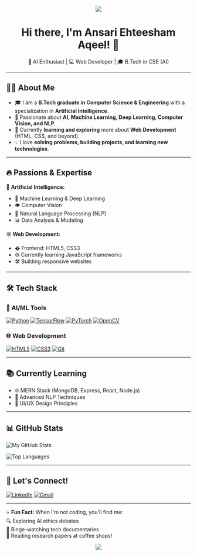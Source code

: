 <p align='center'>
<img src="https://capsule-render.vercel.app/api?type=waving&color=gradient&height=150&section=header&text=Hey%20Everyone&fontSize=70" style="max-width: 100%;"/>
</p>

<h1 align="center">Hi there, I'm Ansari Ehteesham Aqeel! 👋</h1>
<p align="center">
  🚀 AI Enthusiast | 💻 Web Developer | 🎓 B.Tech in CSE (AI)  
</p>

---

## 🙋‍♂️ About Me
- 🎓 I am a **B.Tech graduate in Computer Science & Engineering** with a specialization in **Artificial Intelligence**.
- 🤖 Passionate about **AI, Machine Learning, Deep Learning, Computer Vision, and NLP**.
- 🌱 Currently **learning and exploring** more about **Web Development** (HTML, CSS, and beyond).
- 💡 I love **solving problems, building projects, and learning new technologies**.

---

## 🔥 **Passions & Expertise**
🧠 **Artificial Intelligence:**
- 🤖 Machine Learning & Deep Learning
- 👁️ Computer Vision
- 📝 Natural Language Processing (NLP)
- 📊 Data Analysis & Modeling

🕸️ **Web Development:**
- � Frontend: HTML5, CSS3
- ⚙️ Currently learning JavaScript frameworks
- 🛠️ Building responsive websites

---

## 🛠️ **Tech Stack**

### 🤖 AI/ML Tools
[![Python](https://img.shields.io/badge/Python-3776AB?style=for-the-badge&logo=python&logoColor=white)]()
[![TensorFlow](https://img.shields.io/badge/TensorFlow-FF6F00?style=for-the-badge&logo=tensorflow&logoColor=white)]()
[![PyTorch](https://img.shields.io/badge/PyTorch-EE4C2C?style=for-the-badge&logo=pytorch&logoColor=white)]()
[![OpenCV](https://img.shields.io/badge/OpenCV-5C3EE8?style=for-the-badge&logo=opencv&logoColor=white)]()

### 🌐 Web Development
[![HTML5](https://img.shields.io/badge/HTML5-E34F26?style=for-the-badge&logo=html5&logoColor=white)]()
[![CSS3](https://img.shields.io/badge/CSS3-1572B6?style=for-the-badge&logo=css3&logoColor=white)]()
[![Git](https://img.shields.io/badge/Git-F05032?style=for-the-badge&logo=git&logoColor=white)]()

---

## 📚 **Currently Learning**
- 🌐 MERN Stack (MongoDB, Express, React, Node.js)
- 🧠 Advanced NLP Techniques
- 🎨 UI/UX Design Principles

---

## 📊 **GitHub Stats**

![My GitHub Stats](https://github-readme-stats.vercel.app/api?username=ansari-ehteesham&show_icons=true&theme=radical)

![Top Languages](https://github-readme-stats.vercel.app/api/top-langs/?username=ansari-ehteesham&layout=compact&theme=nightowl)

---

## 🤝 **Let's Connect!**

[![LinkedIn](https://img.shields.io/badge/LinkedIn-Ansari_Ehteesham_Aqeel-0077B5?style=for-the-badge&logo=linkedin&logoColor=white)](www.linkedin.com/in/ansari-ehteesham-aqeel)
[![Gmail](https://img.shields.io/badge/Gmail-ehteeshamansari@gmail.com-D14836?style=for-the-badge&logo=gmail&logoColor=white)](mailto:an.ehteesham@gmail.com)

---

⭐ **Fun Fact:** When I'm not coding, you'll find me:  
🔍 Exploring AI ethics debates  
🍿 Binge-watching tech documentaries  
📖 Reading research papers at coffee shops!

<p align='center'>
<img src="https://capsule-render.vercel.app/api?type=waving&color=gradient&height=100&section=footer&text=%22Artificial%20intelligence%20is%20the%20new%20electricity.%22%20-%20Andrew%20Ng&fontSize=20" style="max-width: 100%;"/>
</p>
